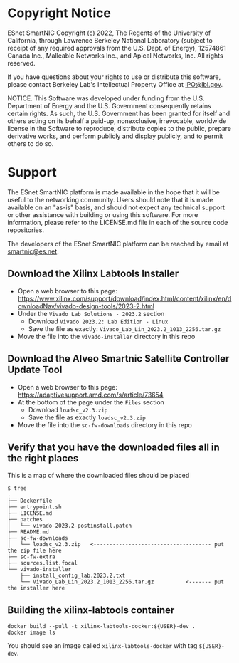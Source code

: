 # Copyright Notice

ESnet SmartNIC Copyright (c) 2022, The Regents of the University of
California, through Lawrence Berkeley National Laboratory (subject to
receipt of any required approvals from the U.S. Dept. of Energy),
12574861 Canada Inc., Malleable Networks Inc., and Apical Networks, Inc.
All rights reserved.

If you have questions about your rights to use or distribute this software,
please contact Berkeley Lab's Intellectual Property Office at
IPO@lbl.gov.

NOTICE.  This Software was developed under funding from the U.S. Department
of Energy and the U.S. Government consequently retains certain rights.  As
such, the U.S. Government has been granted for itself and others acting on
its behalf a paid-up, nonexclusive, irrevocable, worldwide license in the
Software to reproduce, distribute copies to the public, prepare derivative
works, and perform publicly and display publicly, and to permit others to do so.


# Support

The ESnet SmartNIC platform is made available in the hope that it will
be useful to the networking community. Users should note that it is
made available on an "as-is" basis, and should not expect any
technical support or other assistance with building or using this
software. For more information, please refer to the LICENSE.md file in
each of the source code repositories.

The developers of the ESnet SmartNIC platform can be reached by email
at smartnic@es.net.


Download the Xilinx Labtools Installer
--------------------------------------

* Open a web browser to this page: https://www.xilinx.com/support/download/index.html/content/xilinx/en/downloadNav/vivado-design-tools/2023-2.html
* Under the `Vivado Lab Solutions - 2023.2` section
  * Download `Vivado 2023.2: Lab Edition - Linux`
  * Save the file as exactly: `Vivado_Lab_Lin_2023.2_1013_2256.tar.gz`
* Move the file into the `vivado-installer` directory in this repo

Download the Alveo Smartnic Satellite Controller Update Tool
------------------------------------------------------------
* Open a web browser to this page: https://adaptivesupport.amd.com/s/article/73654
* At the bottom of the page under the `Files` section
  * Download `loadsc_v2.3.zip`
  * Save the file as exactly `loadsc_v2.3.zip`
* Move the file into the `sc-fw-downloads` directory in this repo

Verify that you have the downloaded files all in the right places
-----------------------------------------------------------------

This is a map of where the downloaded files should be placed
```
$ tree
.
├── Dockerfile
├── entrypoint.sh
├── LICENSE.md
├── patches
│   └── vivado-2023.2-postinstall.patch
├── README.md
├── sc-fw-downloads
│   └── loadsc_v2.3.zip   <------------------------------------- put the zip file here
├── sc-fw-extra
├── sources.list.focal
└── vivado-installer
    ├── install_config_lab.2023.2.txt
    └── Vivado_Lab_Lin_2023.2_1013_2256.tar.gz          <------- put the installer here
```

Building the xilinx-labtools container
--------------------------------------

```
docker build --pull -t xilinx-labtools-docker:${USER}-dev .
docker image ls
```

You should see an image called `xilinx-labtools-docker` with tag `${USER}-dev`.
